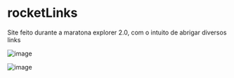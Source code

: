 # rocketLinks

Site feito durante a maratona explorer 2.0, com o intuito de abrigar diversos links

![image](https://user-images.githubusercontent.com/82843173/178092638-f6c609c3-02a2-4ff4-ab7e-36f6509fb6e5.png)

![image](https://user-images.githubusercontent.com/82843173/178092651-a56a14c7-dec7-491f-82ff-fc96250696e9.png)
